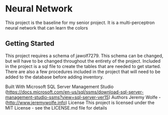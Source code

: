 # Neural Network
This project is the baseline for my senior project. It is a multi-perceptron neural network that can learn the colors
## Getting Started
This project requires a schema of jawolf7279. This schema can be changed, but will have to be changed throughout the entirety of the project. Included in the project is a sql file to create the tables that are needed to get started. There are also a few procedures included in the project that will need to be added to the database before adding inventory.

Built With
Microsoft SQL Server Management Studio (https://docs.microsoft.com/en-us/sql/ssms/download-sql-server-management-studio-ssms?view=sql-server-ver15)
Authors
Jeremy Wolfe - (http://www.jeremywolfe.info)
License
This project is licensed under the MIT License - see the LICENSE.md file for details
